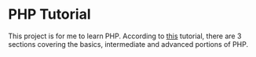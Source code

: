 # PHP Tutorial

This project is for me to learn PHP. According to [this](https://youtube.com/playlist?list=PLr3d3QYzkw2xabQRUpcZ_IBk9W50M9pe-) tutorial, there are 3 sections covering the basics, intermediate and advanced portions of PHP.
